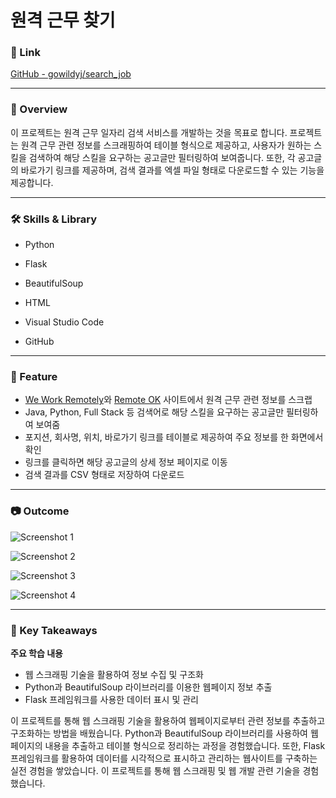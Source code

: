 # 원격 근무 찾기

### 🔗 Link

[GitHub - gowildyj/search_job](https://github.com/gowildyj/search_job)

---


### 📘 Overview

이 프로젝트는 원격 근무 일자리 검색 서비스를 개발하는 것을 목표로 합니다. 프로젝트는 원격 근무 관련 정보를 스크래핑하여 테이블 형식으로 제공하고, 사용자가 원하는 스킬을 검색하여 해당 스킬을 요구하는 공고글만 필터링하여 보여줍니다. 또한, 각 공고글의 바로가기 링크를 제공하며, 검색 결과를 엑셀 파일 형태로 다운로드할 수 있는 기능을 제공합니다.

---

### 🛠️ Skills & Library


- Python
- Flask
- BeautifulSoup

- HTML
- Visual Studio Code
- GitHub

---


### 🚀 Feature


- [We Work Remotely](https://weworkremotely.com/)와 [Remote OK](https://remoteok.com/) 사이트에서 원격 근무 관련 정보를 스크랩
- Java, Python, Full Stack 등 검색어로 해당 스킬을 요구하는 공고글만 필터링하여 보여줌
- 포지션, 회사명, 위치, 바로가기 링크를 테이블로 제공하여 주요 정보를 한 화면에서 확인
- 링크를 클릭하면 해당 공고글의 상세 정보 페이지로 이동
- 검색 결과를 CSV 형태로 저장하여 다운로드

---


### 📷 Outcome


![Screenshot 1](https://river-chestnut-544.notion.site/image/https%3A%2F%2Fprod-files-secure.s3.us-west-2.amazonaws.com%2F71091ee2-273a-406b-a41b-24b2e15c6f80%2F1965c6bf-ff12-4038-8bd5-980d0e50f0ec%2F%25E1%2584%2589%25E1%2585%25B3%25E1%2584%258F%25E1%2585%25B3%25E1%2584%2585%25E1%2585%25B5%25E1%2586%25AB%25E1%2584%2589%25E1%2585%25A3%25E1%2586%25BA_2023-10-01_%25E1%2584%258B%25E1%2585%25A9%25E1%2584%2592%25E1%2585%25AE_4.13.25.png?table=block&id=af380f3e-2b8e-4c6b-b52a-0367299c1228&spaceId=71091ee2-273a-406b-a41b-24b2e15c6f80&width=500&userId=&cache=v2)

![Screenshot 2](https://river-chestnut-544.notion.site/image/https%3A%2F%2Fprod-files-secure.s3.us-west-2.amazonaws.com%2F71091ee2-273a-406b-a41b-24b2e15c6f80%2Fa4f2ed10-305e-4b8f-ac33-694b741b659c%2F%25E1%2584%2589%25E1%2585%25B3%25E1%2584%258F%25E1%2585%25B3%25E1%2584%2585%25E1%2585%25B5%25E1%2586%25AB%25E1%2584%2589%25E1%2585%25A3%25E1%2586%25BA_2023-10-01_%25E1%2584%258B%25E1%2585%25A9%25E1%2584%2592%25E1%2585%25AE_4.32.45.png?table=block&id=3e7d6e47-d57c-4ace-9e85-691831aa0aeb&spaceId=71091ee2-273a-406b-a41b-24b2e15c6f80&width=500&userId=&cache=v2)

![Screenshot 3](https://river-chestnut-544.notion.site/image/https%3A%2F%2Fprod-files-secure.s3.us-west-2.amazonaws.com%2F71091ee2-273a-406b-a41b-24b2e15c6f80%2F0a04b9bc-5599-44ca-aa89-37f2b5b5e21f%2Fcollage1.png?table=block&id=3be80a1f-1658-4bdd-9cc4-f7d979c2b961&spaceId=71091ee2-273a-406b-a41b-24b2e15c6f80&width=500&userId=&cache=v2)

![Screenshot 4](https://river-chestnut-544.notion.site/image/https%3A%2F%2Fprod-files-secure.s3.us-west-2.amazonaws.com%2F71091ee2-273a-406b-a41b-24b2e15c6f80%2F3a58e93e-5a51-4aa7-aca4-d8c2f90fb733%2F%25E1%2584%2589%25E1%2585%25B3%25E1%2584%258F%25E1%2585%25B3%25E1%2584%2585%25E1%2585%25B5%25E1%2586%25AB%25E1%2584%2589%25E1%2585%25A3%25E1%2586%25BA_2023-10-01_%25E1%2584%258B%25E1%2585%25A9%25E1%2584%2592%25E1%2585%25AE_4.44.44.png?table=block&id=21118242-8c8c-4a8c-900d-def16cb9ccf4&spaceId=71091ee2-273a-406b-a41b-24b2e15c6f80&width=500&userId=&cache=v2)

---


### 🤔 Key Takeaways



**주요 학습 내용**

- 웹 스크래핑 기술을 활용하여 정보 수집 및 구조화
- Python과 BeautifulSoup 라이브러리를 이용한 웹페이지 정보 추출
- Flask 프레임워크를 사용한 데이터 표시 및 관리

이 프로젝트를 통해 웹 스크래핑 기술을 활용하여 웹페이지로부터 관련 정보를 추출하고 구조화하는 방법을 배웠습니다. Python과 BeautifulSoup 라이브러리를 사용하여 웹페이지의 내용을 추출하고 테이블 형식으로 정리하는 과정을 경험했습니다. 또한, Flask 프레임워크를 활용하여 데이터를 시각적으로 표시하고 관리하는 웹사이트를 구축하는 실전 경험을 쌓았습니다. 이 프로젝트를 통해 웹 스크래핑 및 웹 개발 관련 기술을 경험했습니다.
